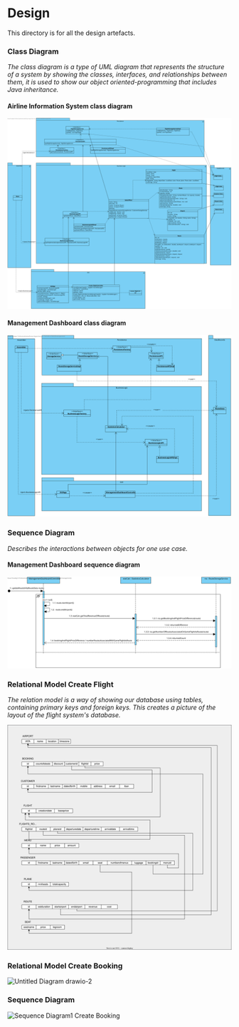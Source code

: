 # Design

This directory is for all the design artefacts.  

### Class Diagram
*The class diagram is a type of UML diagram that represents the structure of a system by showing the classes, interfaces, and relationships between them, it is used to show our object oriented-programming that includes Java inheritance.*

#### Airline Information System class diagram
![images/AirlineInformationSystemClassDiagram.svg](images/AirlineInformationSystemClassDiagram.svg)

#### Management Dashboard class diagram
![images/ManagementDashClassDiagram.svg](images/ManagementDashClassDiagram.svg)

### Sequence Diagram
*Describes the interactions between objects for one use case.* 

#### Management Dashboard sequence diagram
![images/ManagementDashSequenceDiagram.svg](images/ManagementDashSequenceDiagram.svg)



### Relational Model Create Flight
*The relation model is a way of showing our database using tables, containing primary keys and foreign keys. This creates a picture of the layout of the flight system's database.*

![images/relational_model_create flight.svg](images/relational_model_create%20flight.svg)

### Relational Model Create Booking
![Untitled Diagram drawio-2](https://github.com/FontysVenlo/prj2-2023-prj2-2023-02/assets/117160216/26a022fe-a217-469b-8e3f-d587bf8de659)

### Sequence Diagram
![Sequence Diagram1 Create Booking](https://github.com/FontysVenlo/prj2-2023-prj2-2023-02/assets/117160216/880b0e79-9d99-4112-82f4-30a506e0fe71)

